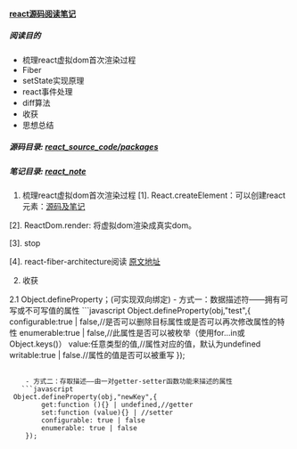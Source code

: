#### [react源码阅读笔记](https://github.com/RongMine/webpack-with-react/tree/react-source-code "地址")
##### 阅读目的
- 梳理react虚拟dom首次渲染过程
- Fiber
- setState实现原理
- react事件处理
- diff算法
- 收获
- 思想总结

##### 源码目录: [react_source_code/packages](https://github.com/RongMine/webpack-with-react/tree/react-source-code/react_souce_code/packages)
##### 笔记目录: [react_note](https://github.com/RongMine/webpack-with-react/tree/react-source-code/react_note)

1. 梳理react虚拟dom首次渲染过程
  [1]. React.createElement：可以创建react元素：[源码及笔记](https://github.com/RongMine/webpack-with-react/blob/react-source-code/react_note/ReactElement.js)

  [2]. ReactDom.render: 将虚拟dom渲染成真实dom。

  [3]. stop

  [4]. react-fiber-architecture阅读 [原文地址](https://github.com/acdlite/react-fiber-architecture)

2. 收获

  2.1 Object.defineProperty；(可实现双向绑定)
    - 方式一：数据描述符——拥有可写或不可写值的属性
      ```javascript
Object.defineProperty(obj,"test",{
          configurable:true | false,//是否可以删除目标属性或是否可以再次修改属性的特性
          enumerable:true | false,//此属性是否可以被枚举（使用for...in或Object.keys()）
          value:任意类型的值,//属性对应的值，默认为undefined
          writable:true | false.//属性的值是否可以被重写
      });
```

    - 方式二：存取描述——由一对getter-setter函数功能来描述的属性
   ```javascript
 Object.defineProperty(obj,"newKey",{
        get:function (){} | undefined,//getter
        set:function (value){} | //setter
        configurable: true | false
        enumerable: true | false
    });
```